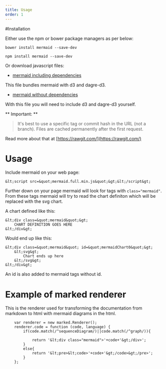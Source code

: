 ```yaml
---
title: Usage
order: 1
---
```

#Installation

Either use the npm or bower package managers as per below:

```
bower install mermaid --save-dev
```

```
npm install mermaid --save-dev
```

Or download javascript files:

* [mermaid including dependencies](https://cdn.rawgit.com/knsv/mermaid/0.3.0/dist/mermaid.full.js)

This file bundles mermaid with d3 and dagre-d3.

* [mermaid without dependencies](https://cdn.rawgit.com/knsv/mermaid/0.3.0/dist/mermaid.slim.js)

With this file you will need to include d3 and dagre-d3 yourself.

** Important: **
> It's best to use a specific tag or commit hash in the URL (not a branch). Files are cached permanently after the first request.

Read more about that at [https://rawgit.com/](https://rawgit.com/)

# Usage

Include mermaid on your web page:

```
&lt;script src=&quot;mermaid.full.min.js&quot;&gt;&lt;/script&gt;

```

Further down on your page mermaid will look for tags with ```class="mermaid"```. From these tags mermaid will try to
read the chart definiton which will be replaced with the svg chart.


A chart defined like this:

```
&lt;div class=&quot;mermaid&quot;&gt;
    CHART DEFINITION GOES HERE
&lt;/div&gt;

```

Would end up like this:
```
&lt;div class=&quot;mermaid&quot; id=&quot;mermaidChart0&quot;&gt;
    &lt;svg&gt;
        Chart ends up here
    &lt;/svg&gt;
&lt;/div&gt;

```
An id is also added to mermaid tags without id.

# Example of marked renderer

This is the renderer used for transforming the documentation from markdown to html with mermaid diagrams in the html.

```
    var renderer = new marked.Renderer();
    renderer.code = function (code, language) {
        if(code.match(/^sequenceDiagram/)||code.match(/^graph/)){

            return '&lt;div class="mermaid">'+code+'&gt;/div>';
        }
        else{
            return '&lt;pre>&lt;code>'+code+'&gt;/code>&gt;/pre>';
        }
    };
```